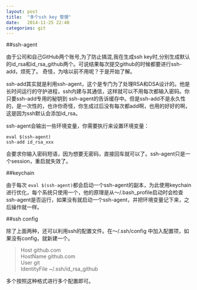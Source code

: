 ```yaml
---
layout: post
title:  "多个ssh key 管理"
date:   2014-11-25 22:40
categories: git
---
```

##ssh-agent

由于公司和自己GitHub两个账号,为了防止搞混,我在生成ssh key时,分别生成默认的id_rsa和id_rsa_github两个。可说结果每次提交github的时候都要进行ssh-add，烦死了。
奇怪，为啥以前不用呢？于是开始了解。

ssh-add其实就是利用ssh-agent，这个是专门为了处理RSA和DSA设计的。他是长时间运行的守护进程，ssh内建与其通信，这样就可以不用每次都输入密码。你只要ssh-add专用的秘钥到
ssh-agent的告诉缓存中。但是ssh-add不是永久性的，是一次性的，也许你奇怪，你生成过后没有每次都add啊，也用的好好的啊，这是因为ssh默认会添加id_rsa。

ssh-agent会输出一些环境变量，你需要执行来设置环境变量：    

    eval $(ssh-agent)     
    ssh-add id_rsa_xxx

会要求你输入密码短语，因为想要无密码，直接回车就可以了。ssh-agent只是一个session，重启就失效了。

##keychain

由于每次 `eval $(ssh-agent)`都会启动一个ssh-agent的副本，为此使用keychain进行优化，每个系统只使用一个，他的原理是从～/.bash_profile启动时会检查ssh-agent是否运行，如果没有就启动一个ssh-agent，并把环境变量记下来，之后操作就一样。

##ssh config

除了上面两种，还可以利用ssh的配置文件。在～/.ssh/config 中加入配置项，如果没有config，就新建一个。

>Host github.com    
HostName github.com   
User git    
IdentityFile ~/.ssh/id_rsa_github

多个按照这种格式进行多个配置即可。
